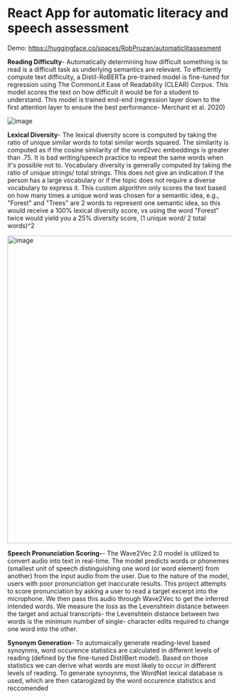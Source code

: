 # React App for automatic literacy and speech assessment

Demo: https://huggingface.co/spaces/RobPruzan/automaticlitassesment

**Reading Difficulty**-  Automatically determining how difficult something is to read is a difficult task as underlying 
                 semantics are relevant. To efficiently compute text difficulty, a Distil-RoBERTa pre-trained model is fine-tuned for regression 
                 using The CommonLit Ease of Readability (CLEAR) Corpus. This model scores the text on how difficult it would be for a student
                 to understand. This model is trained end-end (regression layer down to the first attention layer to ensure the best performance- 
                 Merchant et al. 2020)
 
![image](https://user-images.githubusercontent.com/97781863/183447368-c2738b41-d6e2-40bd-8f74-99c09e3e5054.png)


**Lexical Diversity**-  The lexical diversity score is computed by taking the ratio of unique similar words to total similar words 
                  squared. The similarity is computed as if the cosine similarity of the word2vec embeddings is greater than .75. It is bad writing/speech 
                  practice to repeat the same words when it's possible not to. Vocabulary diversity is generally computed by taking the ratio of unique 
                  strings/ total strings. This does not give an indication if the person has a large vocabulary or if the topic does not require a diverse 
                  vocabulary to express it. This custom algorithm only scores the text based on how many times a unique word was chosen for a semantic idea, e.g., 
                  "Forest" and "Trees" are 2 words to represent one semantic idea, so this would receive a 100% lexical diversity score, vs using the word
                  "Forest" twice would yield you a 25% diversity score, (1 unique word/ 2 total words)^2
                  
<img width="691" alt="image" src="https://user-images.githubusercontent.com/97781863/209993956-2d92cf0b-516f-4634-8313-e09f86e4c9ad.png">


                                  
**Speech Pronunciation Scoring-**-  The Wave2Vec 2.0 model is utilized to convert audio into text in real-time. The model predicts words or phonemes
                  (smallest unit of speech distinguishing one word (or word element) from another) from the input audio from the user. Due to the nature 
                  of the model, users with poor pronunciation get inaccurate results. This project attempts to score pronunciation by asking a user to read 
                  a target excerpt into the  microphone. We then pass this audio through Wave2Vec to get the inferred intended words. We measure the loss as 
                  the Levenshtein distance between the target and actual transcripts- the Levenshtein distance between two words is the minimum number of single-                         character edits required to change one word into the other.

**Synonym Generation**- To automaically generate reading-level based synoynms, word occurence statistics are calculated in different levels of reading
                   (defined by the fine-tuned DistilBert model). Based on those statistics we can derive what words are most likely to occur in different levels
                   of reading. To generate synoynms, the WordNet lexical database is used, which are then catarogized by the word occurence statistics and reccomended
                
